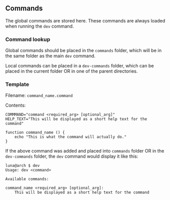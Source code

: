 ## Commands

The global commands are stored here.
These commands are always loaded when running the `dev` command.

### Command lookup

Global commands should be placed in the `commands` folder, which will
be in the same folder as the main `dev` command.

Local commands can be placed in a `dev-commands` folder, which can be
placed in the current folder OR in one of the parent directories.

### Template

Filename: `command_name.command`

Contents:
```
COMMMAND="command <required_arg> [optional_arg]"
HELP_TEXT="This will be displayed as a short help text for the command"

function command_name () {
    echo "This is what the command will actually do."
}
```

If the above command was added and placed into `commands` folder OR in
the `dev-commands` folder, the `dev` command would display it like this:
```
luna@arch $ dev
Usage: dev <command>

Available commands:

command_name <required_arg> [optional_arg]:
    This will be displayed as a short help text for the command
```
